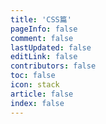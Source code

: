 ```yaml
---
title: 'CSS篇'
pageInfo: false
comment: false
lastUpdated: false
editLink: false
contributors: false
toc: false
icon: stack
article: false
index: false
---
```


<AutoCatalog base='/accumulation/CSS/' />